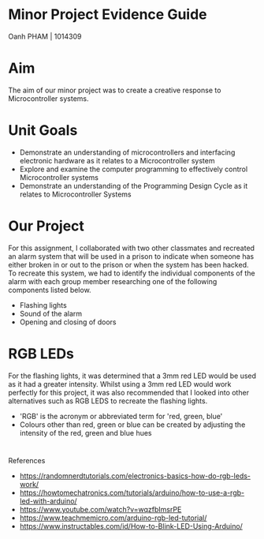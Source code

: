 # Minor Project Evidence Guide
Oanh PHAM | 1014309

# Aim
The aim of our minor project was to create a creative response to Microcontroller systems. 

# Unit Goals
- Demonstrate an understanding of microcontrollers and interfacing electronic hardware as it relates to a Microcontroller system 
- Explore and examine the computer programming to effectively control Microcontroller systems
- Demonstrate an understanding of the Programming Design Cycle as it relates to Microcontroller Systems

# Our Project
For this assignment, I collaborated with two other classmates and recreated an alarm system that will be used in a prison to indicate when someone has either broken in or out to the prison or when the system has been hacked. To recreate this system, we had to identify the individual components of the alarm with each group member researching one of the following components listed below.
- Flashing lights
- Sound of the alarm
- Opening and closing of doors

# RGB LEDs
For the flashing lights, it was determined that a 3mm red LED would be used as it had a greater intensity. Whilst using a 3mm red LED would work perfectly for this project, it was also recommended that I looked into other alternatives such as RGB LEDS to recreate the flashing lights. 
- 'RGB' is the acronym or abbreviated term for 'red, green, blue'
- Colours other than red, green or blue can be created by adjusting the intensity of the red, green and blue hues
#
References
- https://randomnerdtutorials.com/electronics-basics-how-do-rgb-leds-work/
- https://howtomechatronics.com/tutorials/arduino/how-to-use-a-rgb-led-with-arduino/
- https://www.youtube.com/watch?v=wqzfbImsrPE
- https://www.teachmemicro.com/arduino-rgb-led-tutorial/
- https://www.instructables.com/id/How-to-Blink-LED-Using-Arduino/

